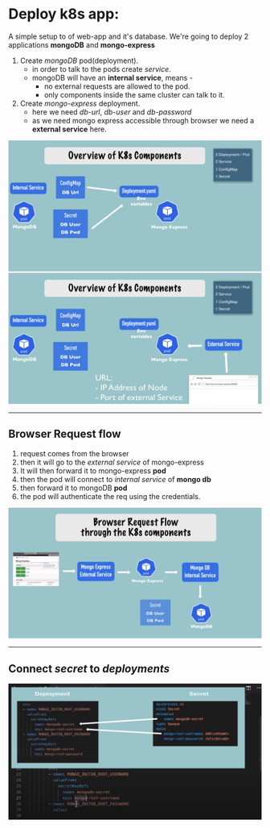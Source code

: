 # Deploy k8s app:

A simple setup to of web-app and it's database. 
We're going to deploy 2 applications **mongoDB** and **mongo-express**

1. Create *mongoDB* pod(deployment).
    - in order to talk to the pods create *service*.
    - mongoDB will have an **internal service**, means -
        - no external requests are allowed to the pod.
        - only components inside the same cluster can talk to it.
1. Create *mongo-express* deployment.
    - here we need *db-url*, *db-user* and *db-password*
    - as we need mongo express accessible through browser we need a **external service** here.

![8.png](./images/8.png)
![9.png](./images/9.png)

---

## Browser Request flow
1. request comes from the browser
2. then it will go to the *external service* of mongo-express
3. It will then forward it to mongo-express **pod**
4. then the pod will connect to *internal service* of **mongo db**
5. then forward it to mongoDB **pod**
6. the pod will authenticate the req using the credentials. 
 
![10.png](./images/10.png)

---

## Connect *secret* to *deployments*
![11.png](./images/11.png)




